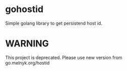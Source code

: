 # gohostid

Simple golang library to get persistend host id.

# WARNING
This project is deprecated. Please use new version from go.melnyk.org/hostid
